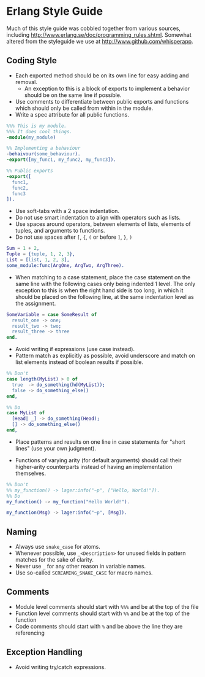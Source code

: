 Erlang Style Guide
==================

Much of this style guide was cobbled together from various sources, including http://www.erlang.se/doc/programming_rules.shtml. Somewhat altered from the styleguide we use at http://www.github.com/whisperapp.

## Coding Style
* Each exported method should be on its own line for easy adding and removal.
  * An exception to this is a block of exports to implement a behavior should be on the same line if possible.
* Use comments to differentiate between public exports and functions which should only be called from within in the module. 
* Write a spec attribute for all public functions.

```erlang
%%% This is my module.
%%% It does cool things.
-module(my_module)

%% Implementing a behaviour
-behaivour(some_behaviour).
-export([my_func1, my_func2, my_func3]).

%% Public exports
-export([
  func1,
  func2,
  func3
]).
```

* Use soft-tabs with a 2 space indentation.
* Do not use smart indentation to align with operators such as lists.
* Use spaces around operators, between elements of lists, elements of tuples, and arguments to functions.
* Do not use spaces after `[`, `{`, `(` or before `]`, `}`, `)` 

```erlang
Sum = 1 + 2,
Tuple = {tuple, 1, 2, 3},
List = [list, 1, 2, 3],
some_module:func(ArgOne, ArgTwo, ArgThree).
```

* When matching to a case statement, place the case statement on the same line with the following cases only being indented 1 level. The only exception to this is when the right hand side is too long, in which it should be placed on the following line, at the same indentation level as the assignment.

```erlang
SomeVariable = case SomeResult of
  result_one -> one;
  result_two -> two;
  result_three -> three
end.
```

* Avoid writing if expressions (use case instead).
* Pattern match as explicitly as possible, avoid underscore and match on list elements instead of boolean results if possible.

```erlang
%% Don't
case length(MyList) > 0 of
  true  -> do_something(hd(MyList));
  false -> do_something_else()
end,

%% Do
case MyList of
  [Head| _] -> do_something(Head);
  [] -> do_something_else()
end,
```

* Place patterns and results on one line in case statements for "short lines" (use your own judgment).

* Functions of varying arity (for default arguments) should call their higher-arity counterparts instead of having an implementation themselves.

```erlang
%% Don't
%% my_function() -> lager:info("~p", ["Hello, World!"]).
%% Do
my_function() -> my_function("Hello World!").

my_function(Msg) -> lager:info("~p", [Msg]).
```

## Naming
* Always use `snake_case` for atoms.
* Whenever possible, use `_<Description>` for unused fields in pattern matches for the sake of clarity.
* Never use `_` for any other reason in variable names.
* Use so-called `SCREAMING_SNAKE_CASE` for macro names.

## Comments
* Module level comments should start with `%%%` and be at the top of the file
* Function level comments should start with `%%` and be at the top of the function
* Code comments should start with `%` and be above the line they are referencing


## Exception Handling
* Avoid writing try/catch expressions.

